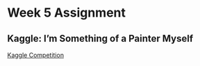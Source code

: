 # Week 5 Assignment

## Kaggle: I’m Something of a Painter Myself

[Kaggle Competition](https://www.kaggle.com/competitions/gan-getting-started/overview)
